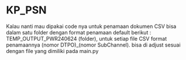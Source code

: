 # KP_PSN

Kalau nanti mau dipakai code nya untuk penamaan dokumen CSV bisa dalam satu folder dengan format penamaan default berikut :
TEMP_OUTPUT_PWR240624 (folder), untuk setiap file CSV format penamaannya (nomor DTPO)_(nomor SubChannel). bisa di adjust sesuai dengan file yang dimiliki pada main.py
